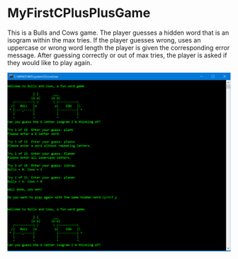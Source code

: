 # MyFirstCPlusPlusGame
This is a Bulls and Cows game. The player guesses a hidden word that is an isogram within the max tries. If the player guesses wrong, uses an uppercase or wrong word length the player is given the corresponding error message. After guessing correctly or out of max tries, the player is asked if they would like to play again.

![pic](https://github.com/R3dWulf/MyFirstCPlusPlusGame/blob/master/demo.PNG)
